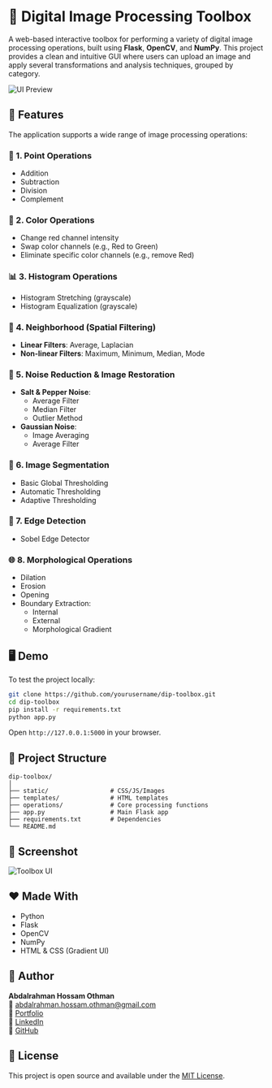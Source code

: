 
# 🧰 Digital Image Processing Toolbox

A web-based interactive toolbox for performing a variety of digital image processing operations, built using **Flask**, **OpenCV**, and **NumPy**. This project provides a clean and intuitive GUI where users can upload an image and apply several transformations and analysis techniques, grouped by category.

![UI Preview](./path-to-your-screenshot.png)

## 🚀 Features

The application supports a wide range of image processing operations:

### 🔹 1. Point Operations
- Addition
- Subtraction
- Division
- Complement

### 🎨 2. Color Operations
- Change red channel intensity
- Swap color channels (e.g., Red to Green)
- Eliminate specific color channels (e.g., remove Red)

### 📊 3. Histogram Operations
- Histogram Stretching (grayscale)
- Histogram Equalization (grayscale)

### 🧠 4. Neighborhood (Spatial Filtering)
- **Linear Filters**: Average, Laplacian
- **Non-linear Filters**: Maximum, Minimum, Median, Mode

### 🔧 5. Noise Reduction & Image Restoration
- **Salt & Pepper Noise**:
  - Average Filter
  - Median Filter
  - Outlier Method
- **Gaussian Noise**:
  - Image Averaging
  - Average Filter

### 🧩 6. Image Segmentation
- Basic Global Thresholding
- Automatic Thresholding
- Adaptive Thresholding

### 🧠 7. Edge Detection
- Sobel Edge Detector

### 🌐 8. Morphological Operations
- Dilation
- Erosion
- Opening
- Boundary Extraction:
  - Internal
  - External
  - Morphological Gradient

## 🖥️ Demo

To test the project locally:

```bash
git clone https://github.com/yourusername/dip-toolbox.git
cd dip-toolbox
pip install -r requirements.txt
python app.py
```

Open `http://127.0.0.1:5000` in your browser.

## 📂 Project Structure

```
dip-toolbox/
│
├── static/                 # CSS/JS/Images
├── templates/              # HTML templates
├── operations/             # Core processing functions
├── app.py                  # Main Flask app
├── requirements.txt        # Dependencies
└── README.md
```

## 📸 Screenshot

![Toolbox UI](./path-to-your-screenshot.png)

## ❤️ Made With

- Python
- Flask
- OpenCV
- NumPy
- HTML & CSS (Gradient UI)

## 👤 Author

**Abdalrahman Hossam Othman**  
📧 abdalrahman.hossam.othman@gmail.com  
🔗 [Portfolio](https://abdalrahmanothman01.github.io/AbdalrahmanOthman/)  
🔗 [LinkedIn](https://www.linkedin.com/in/abdalrahman-othman-)  
🔗 [GitHub](https://github.com/AbdalrahmanOthman01)

## 📄 License

This project is open source and available under the [MIT License](LICENSE).
